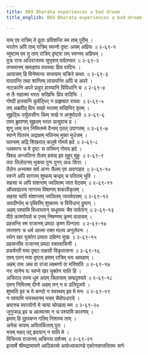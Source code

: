 ```yaml
---
title: 069 Bharata experiences a bad dream
title_english: 069 Bharata experiences a bad dream

---
```

याम् एव रात्रिम् ते दूताः प्रविशन्ति स्म ताम् पुरीम् ।  
भरतेन अपि ताम् रात्रिम् स्वप्नो दृष्टः अयम् अप्रियः ॥ २-६९-१  
व्युष्टाम् एव तु ताम् रात्रिम् दृष्ट्वा तम् स्वप्नम् अप्रियम् ।  
पुत्रः राज अधिराजस्य सुभृशम् पर्यतप्यत ॥ २-६९-२  
तप्यमानम् समाज्ञाय वयस्याः प्रिय वादिनः ।  
आयासम् हि विनेष्यन्तः सभायाम् चक्रिरे कथाः ॥ २-६९-३  
वादयन्ति तथा शान्तिम् लासयन्ति अपि च अपरे ।  
नाटकानि अपरे प्राहुर् हास्यानि विविधानि च ॥ २-६९-४  
स तैः महात्मा भरतः सखिभिः प्रिय वादिभिः ।  
गोष्ठी हास्यानि कुर्वद्भिर् न प्राहृष्यत राघवः ॥ २-६९-५  
तम् अब्रवीत् प्रिय सखो भरतम् सखिभिर् वृतम् ।  
सुहृद्भिः पर्युपासीनः किम् सखे न अनुमोदसे ॥ २-६९-६  
एवम् ब्रुवाणम् सुहृदम् भरतः प्रत्युवाच ह ।  
शृणु त्वम् यन् निमित्तम्मे दैन्यम् एतत् उपागतम् ॥ २-६९-७  
स्वप्ने पितरम् अद्राक्षम् मलिनम् मुक्त मूर्धजम् ।  
पतन्तम् अद्रि शिखरात् कलुषे गोमये ह्रदे ॥ २-६९-८  
प्लवमानः च मे दृष्टः स तस्मिन् गोमय ह्रदे ।  
पिबन्न् अन्जलिना तैलम् हसन्न् इव मुहुर् मुहुः ॥ २-६९-९  
ततः तिलोदनम् भुक्त्वा पुनः पुनर् अधः शिराः ।  
तैलेन अभ्यक्त सर्व अन्गः तैलम् एव अवगाहत ॥ २-६९-१०  
स्वप्ने अपि सागरम् शुष्कम् चन्द्रम् च पतितम् भुवि ।  
सहसा च अपि संशन्तम् ज्वलितम् जात वेदसम् ॥ २-६९-११  
औपवाह्यस्य नागस्य विषाणम् शकलीकृतम् ।  
सहसा चापि संशान्तम् ज्वलितम् जातवेदसम् ॥ २-६९-१२  
अवदीर्णाम् च पृथिवीम् शुष्कामः च विविधान् द्रुमान् ।  
अहम् पश्यामि विध्वस्तान् सधूमामः चैव पार्वतान् ॥ २-६९-१३  
पीठे कार्ष्णायसे च एनम् निषण्णम् कृष्ण वाससम् ।  
प्रहसन्ति स्म राजानम् प्रमदाः कृष्ण पिन्गलाः ॥ २-६९-१४  
त्वरमाणः च धर्म आत्मा रक्त माल्य अनुलेपनः ।  
रथेन खर युक्तेन प्रयातः दक्षिणा मुखः ॥ २-६९-१५  
प्रहसन्तीव राजानम् प्रमदा रक्तवासिनी ।  
प्रकर्षन्ती मया दृष्टा राक्षसी विकृतासना ॥ २-६९-१६  
एवम् एतन् मया दृष्टम् इमाम् रात्रिम् भय आवहाम् ।  
अहम् रामः अथ वा राजा लक्ष्मणो वा मरिष्यति ॥ २-६९-१७  
नरः यानेन यः स्वप्ने खर युक्तेन याति हि ।  
अचिरात् तस्य धूम अग्रम् चितायाम् सम्प्रदृश्यते ॥ २-६९-१८  
एतन् निमित्तम् दीनो अहम् तन् न वः प्रतिपूजये ।  
शुष्यति इव च मे कण्ठो न स्वस्थम् इव मे मनः ॥ २-६९-१९  
न पश्यामि भयस्थानम् भयम् चैवोपधारये ।  
भ्रष्टश्च स्वरयोगो मे चाया चोपहता मम ॥ २-६९-२०  
जुगुप्सन्न् इव च आत्मानम् न च पश्यामि कारणम् ।  
इमाम् हि दुह्स्वप्न गतिम् निशाम्य ताम् ।  
अनेक रूपाम् अवितर्किताम् पुरा ।  
भयम् महत् तद्द् हृदयान् न याति मे ।  
विचिन्त्य राजानम् अचिन्त्य दर्शनम् ॥ २-६९-२१  
इत्यार्षे श्रीमद्रामायणे आदिकाव्ये अयोध्याकाण्डे एकोनसप्ततितमः सर्गः
